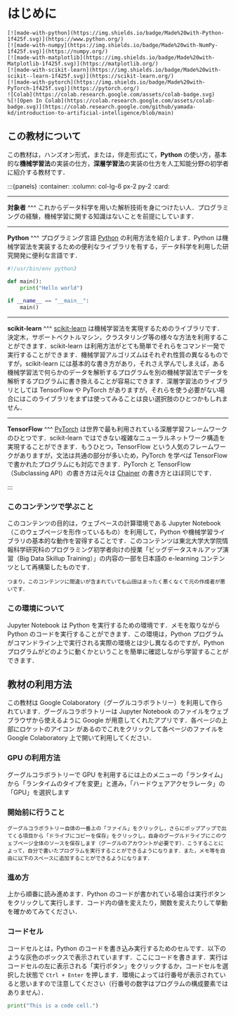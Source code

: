 # はじめに

```{only} html
[![made-with-python](https://img.shields.io/badge/Made%20with-Python-1f425f.svg)](https://www.python.org/)
[![made-with-numpy](https://img.shields.io/badge/Made%20with-NumPy-1f425f.svg)](https://numpy.org/)
[![made-with-matplotlib](https://img.shields.io/badge/Made%20with-Matplotlib-1f425f.svg)](https://matplotlib.org/)
[![made-with-scikit-learn](https://img.shields.io/badge/Made%20with-scikit--learn-1f425f.svg)](https://scikit-learn.org/)
[![made-with-pytorch](https://img.shields.io/badge/Made%20with-PyTorch-1f425f.svg)](https://pytorch.org/)
![Colab](https://colab.research.google.com/assets/colab-badge.svg)
%[![Open In Colab](https://colab.research.google.com/assets/colab-badge.svg)](https://colab.research.google.com/github/yamada-kd/introduction-to-artificial-intelligence/blob/main)
```

## この教材について
この教材は，ハンズオン形式，または，伴走形式にて，**Python** の使い方，基本的な**機械学習法**の実装の仕方，**深層学習法**の実装の仕方を人工知能分野の初学者に紹介する教材です．

:::{panels}
:container:
:column: col-lg-6 px-2 py-2
:card:

---
**対象者**
^^^
これからデータ科学を用いた解析技術を身につけたい人．プログラミングの経験，機械学習に関する知識はないことを前提にしています．

---
**Python**
^^^
プログラミング言語 [Python](https://www.python.org/) の利用方法を紹介します．Python は機械学習法を実装するための便利なライブラリを有する，データ科学を利用した研究開発に便利な言語です．

```python
#!/usr/bin/env python3

def main():
    print("Hello world")
     
if __name__ == "__main__":
    main()
```

---
**scikit-learn**
^^^
[scikit-learn](https://scikit-learn.org/) は機械学習法を実現するためのライブラリです．決定木，サポートベクトルマシン，クラスタリング等の様々な方法を利用することができます．scikit-learn は利用方法がとても簡単でそれらをコマンド一発で実行することができます．機械学習アルゴリズムはそれぞれ性質の異なるものですが，scikit-learn には基本的な書き方があり，それさえ学んでしまえば，ある機械学習法で何らかのデータを解析するプログラムを別の機械学習法でデータを解析するプログラムに書き換えることが容易にできます．深層学習法のライブラリとしては TensorFlow や PyTorch がありますが，それらを使う必要がない場合にはこのライブラリをまずは使ってみることは良い選択肢のひとつかもしれません．

---
**TensorFlow**
^^^
[PyTorch](https://pytorch.org/) は世界で最も利用されている深層学習フレームワークのひとつです．scikit-learn ではできない複雑なニューラルネットワーク構造を実現することができます．もうひとつ，TensorFlow という人気のフレームワークがありますが，文法は共通の部分が多いため，PyTorch を学べば TensorFlow で書かれたプログラムにも対応できます．PyTorch と TensorFlow（Subclassing API）の書き方は元々は [Chainer](https://chainer.org/) の書き方とほぼ同じです．

:::

### このコンテンツで学ぶこと
このコンテンツの目的は，ウェブベースの計算環境である Jupyter Notebook（このウェブページを形作っているもの）を利用して，Python や機械学習ライブラリの基本的な動作を習得することです．このコンテンツは東北大学大学院情報科学研究科のプログラミング初学者向けの授業「ビッグデータスキルアップ演習（Big Data Skillup Training）」の内容の一部を日本語の e-learning コンテンツとして再構築したものです．
```{note}
つまり，このコンテンツに間違いが含まれていても山田はまったく悪くなくて元の作成者が悪いです．
```
### この環境について
Jupyter Notebook は Python を実行するための環境です．メモを取りながら Python のコードを実行することができます．この環境は，Python プログラムがコマンドライン上で実行される実際の環境とは少し異なるのですが，Python プログラムがどのように動くかということを簡単に確認しながら学習することができます．

## 教材の利用方法
この教材は Google Colaboratory（グーグルコラボラトリー）を利用して作られています．グーグルコラボラトリーは Jupyter Notebook のファイルをウェブブラウザから使えるように Google が用意してくれたアプリです．各ページの上部にロケットのアイコン <i class="fa fa-rocket" aria-hidden="true"></i> があるのでこれをクリックして各ページのファイルを Google Colaboratory 上で開いて利用してください．

### GPU の利用方法

グーグルコラボラトリーで GPU を利用するには上のメニューの「ランタイム」から「ランタイムのタイプを変更」と進み，「ハードウェアアクセラレータ」の「GPU」を選択します

### 開始前に行うこと

```{hint}
グーグルコラボラトリー自体の一番上の「ファイル」をクリックし，さらにポップアップで出てくる項目から「ドライブにコピーを保存」をクリックし，自身のグーグルドライブにこのウェブページ全体のソースを保存します（グーグルのアカウントが必要です）．こうすることによって，自分で書いたプログラムを実行することができるようになります．また，メモ等を自由に以下のスペースに追加することができるようになります．
```

### 進め方

上から順番に読み進めます．Python のコードが書かれている場合は実行ボタンをクリックして実行します．コード内の値を変えたり，関数を変えたりして挙動を確かめてみてください．

### コードセル

コードセルとは，Python のコードを書き込み実行するためのセルです．以下のような灰色のボックスで表示されていますす．ここにコードを書きます．実行はコードセルの左に表示される「実行ボタン」をクリックするか，コードセルを選択した状態で `Ctrl + Enter` を押します．環境によっては行番号が表示されていると思いますので注意してください（行番号の数字はプログラムの構成要素ではありません）．

```python
print("This is a code cell.")
```
